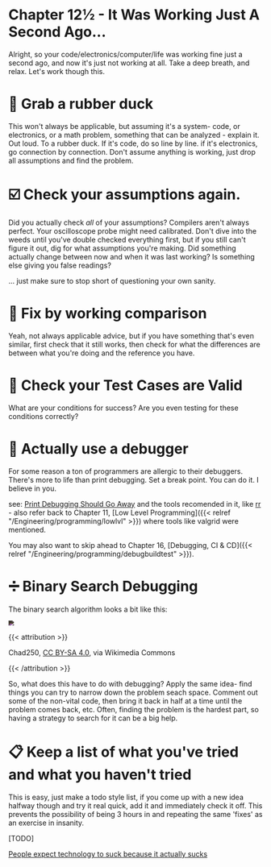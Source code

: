 # Chapter 12½ - It Was Working Just A Second Ago...

Alright, so your code/electronics/computer/life was working fine just a second ago, and now it's just not working at all. Take a deep breath, and relax. Let's work though this.

# 🦆 Grab a rubber duck

This won't always be applicable, but assuming it's a system- code, or electronics, or a math problem, something that can be analyzed - explain it. Out loud. To a rubber duck. If it's code, do so line by line. if it's electronics, go connection by connection. Don't assume anything is working, just drop all assumptions and find the problem.

# ☑️ Check your assumptions again.

Did you actually check *all* of your assumptions? Compilers aren't always perfect. Your oscilloscope probe might need calibrated. Don't dive into the weeds until you've double checked everything first, but if you still can't figure it out, dig for what assumptions you're making. Did something actually change between now and when it was last working? Is something else giving you false readings?

... just make sure to stop short of questioning your own sanity.

# 👀 Fix by working comparison

Yeah, not always applicable advice, but if you have something that's even similar, first check that it still works, then check for what the differences are between what you're doing and the reference you have.

# 🧪 Check your Test Cases are Valid

What are your conditions for success? Are you even testing for these conditions correctly?

# 🐜 Actually use a debugger

For some reason a ton of programmers are allergic to their debuggers. There's more to life than print debugging. Set a break point. You can do it. I believe in you.

see: [Print Debugging Should Go Away](https://robert.ocallahan.org/2021/04/print-debugging-should-go-away.html) and the tools recomended in it, like [rr](https://rr-project.org) - also refer back to Chapter 11, [Low Level Programming]({{< relref "/Engineering/programming/lowlvl" >}}) where tools like valgrid were mentioned.

You may also want to skip ahead to Chapter 16, [Debugging, CI & CD]({{< relref "/Engineering/programming/debugbuildtest" >}}).

# ➗ Binary Search Debugging

The binary search algorithm looks a bit like this:

<img src="https://upload.wikimedia.org/wikipedia/commons/e/e2/Binary_Search.png" style="zoom:67%; -webkit-filter: invert(.85);" />



{{< attribution >}}

Chad250, [CC BY-SA 4.0](<https://creativecommons.org/licenses/by-sa/4.0>), via Wikimedia Commons

{{< /attribution >}}

So, what does this have to do with debugging? Apply the same idea- find things you can try to narrow down the problem seach space. Comment out some of the non-vital code, then bring it back in half at a time until the problem comes back, etc. Often, finding the problem is the hardest part, so having a strategy to search for it can be a big help.

# 📋 Keep a list of what you've tried and what you haven't tried

This is easy, just make a todo style list, if you come up with a new idea halfway though and try it real quick, add it and immediately check it off. This prevents the possibility of being 3 hours in and repeating the same 'fixes' as an exercise in insanity.

[TODO]

[People expect technology to suck because it actually sucks](https://tonsky.me/blog/tech-sucks/)
